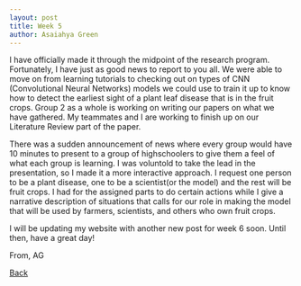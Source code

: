 ```yaml
---
layout: post
title: Week 5
author: Asaiahya Green
---
```


 I have officially made it through the midpoint of the research program. Fortunately, I have just as good news to report to you all. We were able to move on from learning tutorials to checking out on types of CNN (Convolutional Neural Networks) models we could use to train it up to know how to detect the earliest sight of a plant leaf disease that is in the fruit crops. Group 2 as a whole is working on writing our papers on what we have gathered.  My teammates and I are working to finish up on our Literature Review part of the paper.

There was a sudden announcement of news where every group would have 10 minutes to present to a group of highschoolers to give them a feel of what each group is learning. I was voluntold to take the lead in the presentation, so I made it a more interactive approach. I request one person to be a plant disease, one to be a scientist(or the model) and the rest will be fruit crops. I had for the assigned parts to do certain actions while I give a narrative description of situations that calls for our role in making the model that will be used by farmers, scientists, and others who own fruit crops.


I will be updating my website with another new post for week 6 soon. Until then, have a great day!
  
  From, AG
  
[Back](./)
